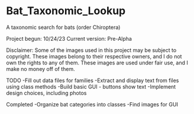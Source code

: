 # Bat_Taxonomic_Lookup
A taxonomic search for bats (order Chiroptera)

Project begun: 10/24/23
Current version: Pre-Alpha

Disclaimer: Some of the images used in this project may be subject to copyright. These images belong to their respective owners, and I do not own the rights to any of them. These images are used under fair use, and I make no money off of them.




TODO
-Fill out data files for families
-Extract and display text from files using class methods
-Build basic GUI - buttons show text
-Implement design choices, including photos


Completed
-Organize bat categories into classes
-Find images for GUI